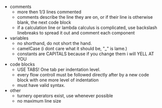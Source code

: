 - comments
	- more then 1/3 lines commented
	- comments describe the line they are on, or if their line is otherwise blank, the next code block
	- if a calculation line or lambda calculus is complicated, use backslash linebreaks to spread it out and comment each component
- variables
	- no shorthand, do not short the hand.
	- camelCase (i dont care what it should be, "_" is lame.)
	- constants are CAPITALS because if you change them i will YELL AT YOU
- code blocks
	- USE TABS! One tab per indentation level.
	- every flow controll must be followed directly after by a new code block with one more level of indentation
	- must have valid syntax.
- other
	- turnery operators exist, use whenever possible
	- no maximum line size
